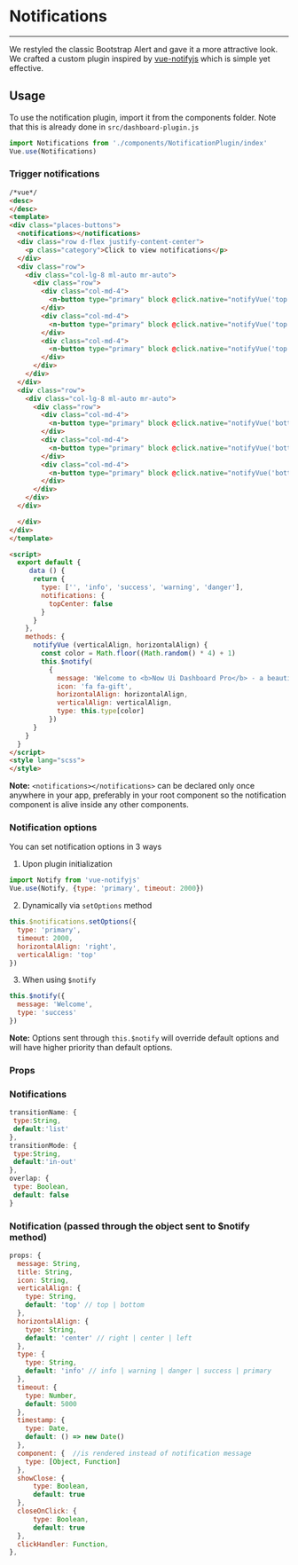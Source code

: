 # Notifications

<hr>

We restyled the classic Bootstrap Alert and gave it a more attractive look.
We crafted a custom plugin inspired by [vue-notifyjs](https://github.com/cristijora/vue-notifyjs) which is simple yet effective.


## Usage
To use the notification plugin, import it from the components folder. Note that this is 
already done in `src/dashboard-plugin.js`
```js
import Notifications from './components/NotificationPlugin/index'
Vue.use(Notifications)
```

### Trigger notifications
```html
/*vue*/
<desc>
</desc>
<template>
<div class="places-buttons">
  <notifications></notifications>
  <div class="row d-flex justify-content-center">
    <p class="category">Click to view notifications</p>
  </div>
  <div class="row">
    <div class="col-lg-8 ml-auto mr-auto">
      <div class="row">
        <div class="col-md-4">
          <n-button type="primary" block @click.native="notifyVue('top','left')">Top Left</n-button>
        </div>
        <div class="col-md-4">
          <n-button type="primary" block @click.native="notifyVue('top','center')">Top Center</n-button>
        </div>
        <div class="col-md-4">
          <n-button type="primary" block @click.native="notifyVue('top','right')">Top Right</n-button>
        </div>
      </div>
    </div>
  </div>
  <div class="row">
    <div class="col-lg-8 ml-auto mr-auto">
      <div class="row">
        <div class="col-md-4">
          <n-button type="primary" block @click.native="notifyVue('bottom','left')">Bottom Left</n-button>
        </div>
        <div class="col-md-4">
          <n-button type="primary" block @click.native="notifyVue('bottom','center')">Bottom Center</n-button>
        </div>
        <div class="col-md-4">
          <n-button type="primary" block @click.native="notifyVue('bottom','right')">Bottom Right</n-button>
        </div>
      </div>
    </div>
  </div>

  </div>
</div>
</template>

<script>
  export default {
     data () {
      return {
        type: ['', 'info', 'success', 'warning', 'danger'],
        notifications: {
          topCenter: false
        }
      }
    },
    methods: {
      notifyVue (verticalAlign, horizontalAlign) {
        const color = Math.floor((Math.random() * 4) + 1)
        this.$notify(
          {
            message: 'Welcome to <b>Now Ui Dashboard Pro</b> - a beautiful freebie for every web developer',
            icon: 'fa fa-gift',
            horizontalAlign: horizontalAlign,
            verticalAlign: verticalAlign,
            type: this.type[color]
          })
      }
    }
  }
</script>
<style lang="scss">
</style>
```

**Note:** `<notifications></notifications>` can be declared only once anywhere in your app,
preferably in your root component so the notification component is alive inside any other components.

### Notification options
You can set notification options in 3 ways

1. Upon plugin initialization

```js
import Notify from 'vue-notifyjs'
Vue.use(Notify, {type: 'primary', timeout: 2000})
```
2. Dynamically via `setOptions` method

```js
this.$notifications.setOptions({
  type: 'primary', 
  timeout: 2000,
  horizontalAlign: 'right',
  verticalAlign: 'top'
})
```

3. When using `$notify`

```js
this.$notify({
  message: 'Welcome',
  type: 'success'
})
```

**Note:** Options sent through `this.$notify` will override default options and will have higher priority than default options.

### Props

### Notifications 

```js
transitionName: {
 type:String,
 default:'list'
},
transitionMode: {
 type:String,
 default:'in-out'
},
overlap: {
 type: Boolean,
 default: false
}
```

### Notification (passed through the object sent to $notify method)
```js
props: {
  message: String,
  title: String,
  icon: String,
  verticalAlign: {
    type: String,
    default: 'top' // top | bottom
  },
  horizontalAlign: {
    type: String,
    default: 'center' // right | center | left
  },
  type: {
    type: String,
    default: 'info' // info | warning | danger | success | primary
  },
  timeout: {
    type: Number,
    default: 5000
  },
  timestamp: {
    type: Date,
    default: () => new Date()
  },
  component: {  //is rendered instead of notification message
    type: [Object, Function]
  },
  showClose: {
      type: Boolean,
      default: true
  },
  closeOnClick: {
      type: Boolean,
      default: true
  },
  clickHandler: Function,
},
```
